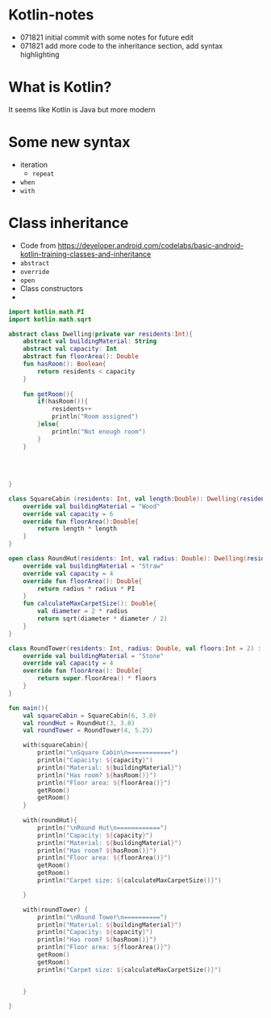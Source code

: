 # Kotlin-notes
- 071821 initial commit with some notes for future edit
- 071821 add more code to the inheritance section, add syntax highlighting 


# What is Kotlin?
It seems like Kotlin is Java but more modern

# Some new syntax
- iteration
  - `repeat` 
- `when` 
- `with` 


# Class inheritance
- Code from https://developer.android.com/codelabs/basic-android-kotlin-training-classes-and-inheritance
- `abstract`
- `override` 
- `open` 
- Class constructors
- 
```kotlin
import kotlin.math.PI
import kotlin.math.sqrt

abstract class Dwelling(private var residents:Int){
    abstract val buildingMaterial: String 
    abstract val capacity: Int 
    abstract fun floorArea(): Double
    fun hasRoom(): Boolean{
        return residents < capacity
    }
    
    fun getRoom(){
        if(hasRoom()){
            residents++
            println("Room assigned")
        }else{
            println("Not enough room")
        }
    }
    
    
    
    
}

class SquareCabin (residents: Int, val length:Double): Dwelling(residents){
    override val buildingMaterial = "Wood"
    override val capacity = 6
    override fun floorArea():Double{
        return length * length
    }
}

open class RoundHut(residents: Int, val radius: Double): Dwelling(residents){
    override val buildingMaterial = "Straw"
    override val capacity = 4
    override fun floorArea(): Double{
        return radius * radius * PI
    }
    fun calculateMaxCarpetSize(): Double{
        val diameter = 2 * radius
        return sqrt(diameter * diameter / 2)
    }
}

class RoundTower(residents: Int, radius: Double, val floors:Int = 2) : RoundHut(residents, radius){
    override val buildingMaterial = "Stone"
    override val capacity = 4
    override fun floorArea(): Double{
        return super.floorArea() * floors
    }
}

fun main(){
    val squareCabin = SquareCabin(6, 3.0)
    val roundHut = RoundHut(3, 3.0)
 	val roundTower = RoundTower(4, 5.25)

    with(squareCabin){
        println("\nSquare Cabin\n============")
        println("Capacity: ${capacity}")
        println("Material: ${buildingMaterial}")
        println("Has room? ${hasRoom()}")    
        println("Floor area: ${floorArea()}")
        getRoom()
		getRoom()
    }
    
    with(roundHut){
        println("\nRound Hut\n============")
        println("Capacity: ${capacity}")
        println("Material: ${buildingMaterial}")
        println("Has room? ${hasRoom()}")    
        println("Floor area: ${floorArea()}")
		getRoom()
        getRoom()
        println("Carpet size: ${calculateMaxCarpetSize()}")

    }

    with(roundTower) {
        println("\nRound Tower\n==========")
        println("Material: ${buildingMaterial}")
        println("Capacity: ${capacity}")
        println("Has room? ${hasRoom()}")
        println("Floor area: ${floorArea()}")
        getRoom()
        getRoom()
        println("Carpet size: ${calculateMaxCarpetSize()}")


    }

}
```
